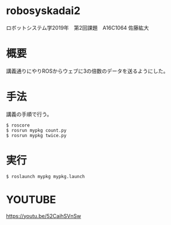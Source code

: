 # robosyskadai2
ロボットシステム学2019年　第2回課題　A16C1064 佐藤紘大

# 概要
講義通りにやりROSからウェブに3の倍数のデータを送るようにした。

# 手法
講義の手順で行う。
```
$ roscore
$ rosrun mypkg count.py
$ rosrun mypkg twice.py
```

# 実行
```
$ roslaunch mypkg mypkg.launch
```
# YOUTUBE
https://youtu.be/52CaihSVnSw

